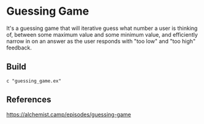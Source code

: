 # Guessing Game
It's a guessing game that will iterative guess what number a user is thinking of, between some maximum value and some minimum value, and efficiently narrow in on an answer as the user responds with "too low" and "too high" feedback.

## Build

``` 
c "guessing_game.ex"
```
## References
https://alchemist.camp/episodes/guessing-game
